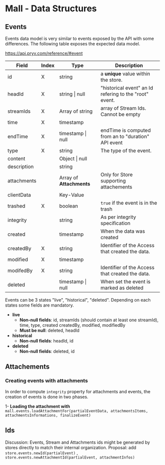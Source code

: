 # Mall - Data Structures

## Events

Events data model is very similar to events exposed by the API with some differences. The following table exposes the expected data model.

https://api.pryv.com/reference/#event

| Field       | Index | Type                     | Description                                            |
| ----------- | ----- | ------------------------ | ------------------------------------------------------ |
| id          | X     | string                   | a **unique** value within the store.                   |
| headId      | X     | string \| null           | "historical event" an Id refering to the "root" event. |
| streamIds   | X     | Array of string          | array of Stream Ids. Cannot be empty                   |
| time        | X     | timestamp                |                                                        |
| endTime     | X     | timestamp \| null        | endTime is computed from an to "duration" API event    |
| type        | X     | string                   | The type of the event.                                 |
| content     |       | Object \| null           |                                                        |
| description |       | string                   |                                                        |
| attachments |       | Array of **Attachments** | Only for Store supporting attachements                 |
| clientData  |       | Key-Value                |                                                        |
| trashed     | X     | boolean                  | `true` if the event is in the trash                    |
| integrity   |       | string                   | As per integrity specification                         |
| created     |       | timestamp                | When the data was created                              |
| createdBy   | X     | string                   | Identifier of the Access that created the data.        |
| modified    | X     | timestamp                |                                                        |
| modifedBy   | X     | string                   | Identifier of the Access that created the data.        |
| deleted     |       | timestamp \| null        | When set the event is marked as deleted                |

Events can be 3 states "live", "historical", "deleted". Depending on each states some fields are mandatory.

- **live**
  - **Non-null fields**: id, streamIds (should contain at least one streamId), time, type, created createdBy, modified, modifiedBy
  - **Must be null**: deleted, headId
- **historical**
  - **Non-null fields**: headId, id
- **deleted**
  - **Non-null fields**: deleted, id


## Attachements 

### Creating events with attachments 

In order to compute `integrity` property for attachments and events, the creation of events is done in two phases. 

1- **Loading the attachment with** `mall.events.loadAttachmentFor(partialEventData, attachmentsItems, attachmentsInformations, finalizeEvent)`


## Ids

Discussion: Events, Stream and Attachments ids might be generated by stores directly to match their internal organization. 
Proposal: add `store.events.newId(partialEvent)` , `store.events.newAttachmentId(partialEvent, attachmentInfos)` 